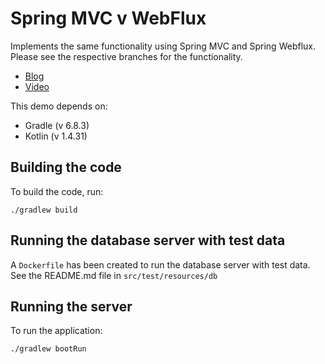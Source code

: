 # Spring MVC v WebFlux

Implements the same functionality using Spring MVC and Spring Webflux.
Please see the respective branches for the functionality.

- [Blog](https://hbrown.dev/kotlin/2021/04/10/springmvc-v-webflux.html)
- [Video](https://youtu.be/6N1pnYun2AE)

This demo depends on:

- Gradle (v 6.8.3)
- Kotlin (v 1.4.31)

## Building the code

To build the code, run:

```shell
./gradlew build
```

## Running the database server with test data

A `Dockerfile` has been created to run the database server with test data.
See the README.md file in `src/test/resources/db`

## Running the server

To run the application:

```shell
./gradlew bootRun
```
